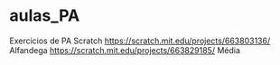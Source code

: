 # aulas_PA
Exercicios de PA Scratch
https://scratch.mit.edu/projects/663803136/ Alfandega
https://scratch.mit.edu/projects/663829185/ Média
